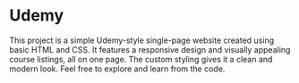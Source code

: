 # Udemy
This project is a simple Udemy-style single-page website created using basic HTML and CSS. 
It features a responsive design and visually appealing course listings, all on one page. 
The custom styling gives it a clean and modern look. 
Feel free to explore and learn from the code.
